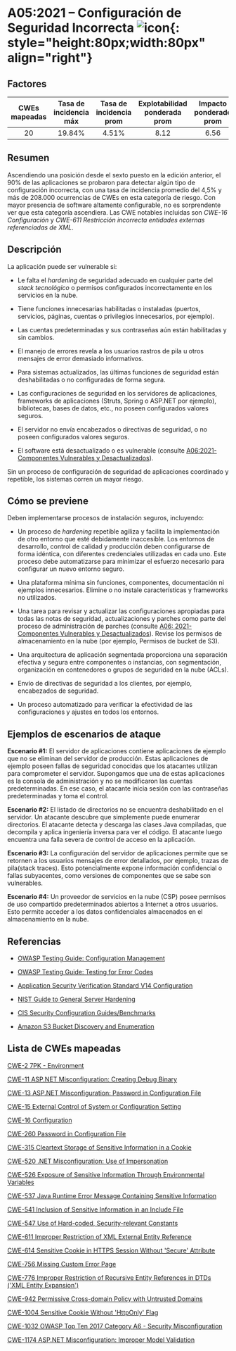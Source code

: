 # A05:2021 – Configuración de Seguridad Incorrecta    ![icon](assets/TOP_10_Icons_Final_Security_Misconfiguration.png){: style="height:80px;width:80px" align="right"}

## Factores

| CWEs mapeadas | Tasa de incidencia máx | Tasa de incidencia prom | Explotabilidad ponderada prom| Impacto ponderado prom | Cobertura máx | Cobertura prom | Incidencias totales | Total CVEs |
|:-------------:|:--------------------:|:--------------------:|:--------------:|:--------------:|:----------------------:|:---------------------:|:-------------------:|:------------:|
| 20          | 19.84%             | 4.51%              | 8.12                 | 6.56                | 89.58%       | 44.84%       | 208,387           | 789        |

## Resumen

Ascendiendo una posición desde el sexto puesto en la edición anterior, el 90% de las aplicaciones se probaron para detectar algún tipo de configuración incorrecta, con una tasa de incidencia promedio del 4,5% y más de 208.000 ocurrencias de CWEs en esta categoría de riesgo. Con mayor presencia de software altamente configurable, no es sorprendente ver que esta categoría ascendiera. Las CWE notables incluidas son *CWE-16 Configuración* y *CWE-611 Restricción incorrecta entidades externas referenciadas de XML*.

## Descripción 

La aplicación puede ser vulnerable si:

-   Le falta el *hardening* de seguridad adecuado en cualquier parte del *stack tecnológico* o permisos configurados incorrectamente en los servicios en la nube.

-   Tiene funciones innecesarias habilitadas o instaladas (puertos, servicios, páginas, cuentas o privilegios innecesarios, por ejemplo).

-   Las cuentas predeterminadas y sus contraseñas aún están habilitadas y sin cambios.

-   El manejo de errores revela a los usuarios rastros de pila u otros mensajes de error demasiado informativos.

-   Para sistemas actualizados, las últimas funciones de seguridad están deshabilitadas o no configuradas de forma segura.

-   Las configuraciones de seguridad en los servidores de aplicaciones, frameworks de aplicaciones (Struts, Spring o ASP.NET por ejemplo), bibliotecas, bases de datos, etc., no poseen configurados valores seguros.

-   El servidor no envía encabezados o directivas de seguridad, o no poseen configurados valores seguros.

-   El software está desactualizado o es vulnerable (consulte [A06:2021-Componentes Vulnerables y Desactualizados](A06_2021-Vulnerable_and_Outdated_Components.es.md)).

Sin un proceso de configuración de seguridad de aplicaciones coordinado y repetible, los sistemas corren un mayor riesgo.

## Cómo se previene

Deben implementarse procesos de instalación seguros, incluyendo:

-   Un proceso de *hardening* repetible agiliza y facilita la implementación de otro entorno que esté debidamente inaccesible. Los entornos de desarrollo, control de calidad y producción deben configurarse de forma idéntica, con diferentes credenciales utilizadas en cada uno.
    Este proceso debe automatizarse para minimizar el esfuerzo necesario para configurar un nuevo entorno seguro.

-   Una plataforma mínima sin funciones, componentes, documentación ni ejemplos innecesarios. Elimine o no instale características y frameworks no utilizados.

-   Una tarea para revisar y actualizar las configuraciones apropiadas para todas las notas de seguridad, actualizaciones y parches como parte del proceso de administración de parches (consulte [A06: 2021-Componentes Vulnerables y Desactualizados](A06_2021-Vulnerable_and_Outdated_Components.es.md)). Revise los permisos de almacenamiento en la nube (por ejemplo, Permisos de bucket de S3).

-   Una arquitectura de aplicación segmentada proporciona una separación efectiva y segura entre componentes o instancias, con segmentación, organización en contenedores o grupos de seguridad en la nube (ACLs).

-   Envío de directivas de seguridad a los clientes, por ejemplo, encabezados de seguridad.

-   Un proceso automatizado para verificar la efectividad de las configuraciones y ajustes en todos los entornos.

## Ejemplos de escenarios de ataque

**Escenario #1:** El servidor de aplicaciones contiene aplicaciones de ejemplo que no se eliminan del servidor de producción. Estas aplicaciones de ejemplo poseen fallas de seguridad conocidas que los atacantes utilizan para comprometer el servidor. Supongamos que una de estas aplicaciones es la consola de administración y no se modificaron las cuentas predeterminadas. En ese caso, el atacante inicia sesión con las contraseñas predeterminadas y toma el control.

**Escenario #2:** El listado de directorios no se encuentra deshabilitado en el servidor. Un atacante descubre que simplemente puede enumerar directorios. El atacante detecta y descarga las clases Java compiladas, que decompila y aplica ingeniería inversa para ver el código. El atacante luego encuentra una falla severa de control de acceso en la aplicación.

**Escenario #3:** La configuración del servidor de aplicaciones permite que se retornen a los usuarios mensajes de error detallados, por ejemplo, trazas de pila(stack traces). Esto potencialmente expone información confidencial o fallas subyacentes, como versiones de componentes que se sabe son vulnerables.

**Escenario #4:** Un proveedor de servicios en la nube (CSP) posee permisos de uso compartido predeterminados abiertos a Internet a otros usuarios. Esto permite acceder a los datos confidenciales almacenados en el almacenamiento en la nube.

## Referencias

-   [OWASP Testing Guide: Configuration
    Management](https://owasp.org/www-project-web-security-testing-guide/latest/4-Web_Application_Security_Testing/02-Configuration_and_Deployment_Management_Testing/README)

-   [OWASP Testing Guide: Testing for Error Codes](https://owasp.org/www-project-web-security-testing-guide/stable/4-Web_Application_Security_Testing/08-Testing_for_Error_Handling/01-Testing_For_Improper_Error_Handling)

-   [Application Security Verification Standard V14 Configuration](https://github.com/OWASP/ASVS/blob/master/4.0/en/0x22-V14-Config.md)

-   [NIST Guide to General Server
    Hardening](https://csrc.nist.gov/publications/detail/sp/800-123/final)

-   [CIS Security Configuration
    Guides/Benchmarks](https://www.cisecurity.org/cis-benchmarks/)

-   [Amazon S3 Bucket Discovery and
    Enumeration](https://blog.websecurify.com/2017/10/aws-s3-bucket-discovery.html)

## Lista de CWEs mapeadas

[CWE-2 7PK - Environment](https://cwe.mitre.org/data/definitions/2.html)

[CWE-11 ASP.NET Misconfiguration: Creating Debug Binary](https://cwe.mitre.org/data/definitions/11.html)

[CWE-13 ASP.NET Misconfiguration: Password in Configuration File](https://cwe.mitre.org/data/definitions/13.html)

[CWE-15 External Control of System or Configuration Setting](https://cwe.mitre.org/data/definitions/15.html)

[CWE-16 Configuration](https://cwe.mitre.org/data/definitions/16.html)

[CWE-260 Password in Configuration File](https://cwe.mitre.org/data/definitions/260.html)

[CWE-315 Cleartext Storage of Sensitive Information in a Cookie](https://cwe.mitre.org/data/definitions/315.html)

[CWE-520 .NET Misconfiguration: Use of Impersonation](https://cwe.mitre.org/data/definitions/520.html)

[CWE-526 Exposure of Sensitive Information Through Environmental Variables](https://cwe.mitre.org/data/definitions/526.html)

[CWE-537 Java Runtime Error Message Containing Sensitive Information](https://cwe.mitre.org/data/definitions/537.html)

[CWE-541 Inclusion of Sensitive Information in an Include File](https://cwe.mitre.org/data/definitions/541.html)

[CWE-547 Use of Hard-coded, Security-relevant Constants](https://cwe.mitre.org/data/definitions/547.html)

[CWE-611 Improper Restriction of XML External Entity Reference](https://cwe.mitre.org/data/definitions/611.html)

[CWE-614 Sensitive Cookie in HTTPS Session Without 'Secure' Attribute](https://cwe.mitre.org/data/definitions/614.html)

[CWE-756 Missing Custom Error Page](https://cwe.mitre.org/data/definitions/756.html)

[CWE-776 Improper Restriction of Recursive Entity References in DTDs ('XML Entity Expansion')](https://cwe.mitre.org/data/definitions/776.html)

[CWE-942 Permissive Cross-domain Policy with Untrusted Domains](https://cwe.mitre.org/data/definitions/942.html)

[CWE-1004 Sensitive Cookie Without 'HttpOnly' Flag](https://cwe.mitre.org/data/definitions/1004.html)

[CWE-1032 OWASP Top Ten 2017 Category A6 - Security Misconfiguration](https://cwe.mitre.org/data/definitions/1032.html)

[CWE-1174 ASP.NET Misconfiguration: Improper Model Validation](https://cwe.mitre.org/data/definitions/1174.html)
